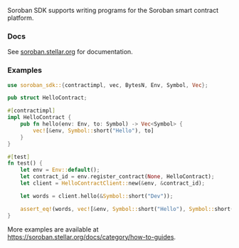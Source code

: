 Soroban SDK supports writing programs for the Soroban smart contract
platform.

### Docs

See [soroban.stellar.org](https://soroban.stellar.org) for documentation.

### Examples

```rust
use soroban_sdk::{contractimpl, vec, BytesN, Env, Symbol, Vec};

pub struct HelloContract;

#[contractimpl]
impl HelloContract {
    pub fn hello(env: Env, to: Symbol) -> Vec<Symbol> {
        vec![&env, Symbol::short("Hello"), to]
    }
}

#[test]
fn test() {
    let env = Env::default();
    let contract_id = env.register_contract(None, HelloContract);
    let client = HelloContractClient::new(&env, &contract_id);

    let words = client.hello(&Symbol::short("Dev"));

    assert_eq!(words, vec![&env, Symbol::short("Hello"), Symbol::short("Dev"),]);
}
```

More examples are available at <https://soroban.stellar.org/docs/category/how-to-guides>.
